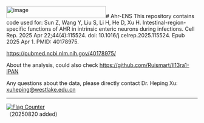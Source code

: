 <img width="262" height="32" alt="image" src="https://github.com/user-attachments/assets/a449ea0f-f623-4b67-b9a2-3d1a3b4ee359" /># Ahr-ENS
This repository contains code used for: Sun Z, Wang Y, Liu S, Li H, He D, Xu H. Intestinal-region-specific functions of AHR in intrinsic enteric neurons during infections. Cell Rep. 2025 Apr 22;44(4):115524. doi: 10.1016/j.celrep.2025.115524. Epub 2025 Apr 1. PMID: 40178975.             
               
https://pubmed.ncbi.nlm.nih.gov/40178975/               
              
About the analysis, could also check https://github.com/Ruismart/Il13ra1-IPAN               
               
Any questions about the data, please directly contact Dr. Heping Xu: xuheping@westlake.edu.cn                        


***           

<a href="https://info.flagcounter.com/58jT"><img src="https://s01.flagcounter.com/count2/58jT/bg_FFFFFF/txt_000000/border_CCCCCC/columns_2/maxflags_10/viewers_0/labels_0/pageviews_0/flags_0/percent_0/" alt="Flag Counter" border="0"></a>    
（20250820 added）       
                
